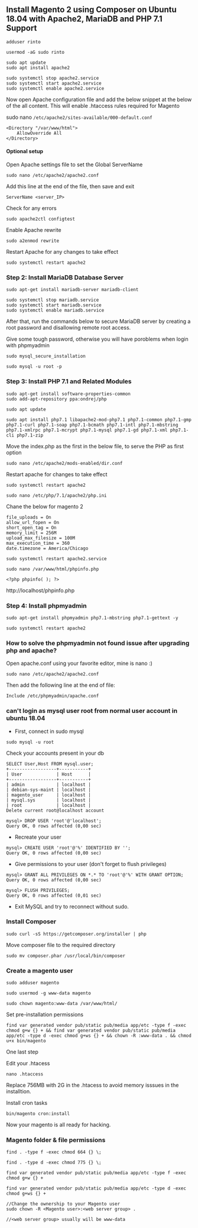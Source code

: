 ##  Install Magento 2 using Composer on Ubuntu 18.04 with Apache2, MariaDB and PHP 7.1 Support

```
adduser rinto
```

```
usermod -aG sudo rinto
```

```
sudo apt update
sudo apt install apache2
```

```
sudo systemctl stop apache2.service
sudo systemctl start apache2.service
sudo systemctl enable apache2.service
```


Now open Apache configuration file and add the below snippet at the below of the all content. This will enable .htaccess rules required for Magento

sudo nano ```/etc/apache2/sites-available/000-default.conf```
```
<Directory "/var/www/html">
    AllowOverride All
</Directory>
```

#### Optional setup
Open Apache settings file to set the Global ServerName
```
sudo nano /etc/apache2/apache2.conf
```
Add this line at the end of the file, then save and exit


```
ServerName <server_IP>
```
Check for any errors

```
sudo apache2ctl configtest
```
Enable Apache rewrite

```
sudo a2enmod rewrite
```
Restart Apache for any changes to take effect

```
sudo systemctl restart apache2
```





### Step 2: Install MariaDB Database Server


```
sudo apt-get install mariadb-server mariadb-client

```

```
sudo systemctl stop mariadb.service
sudo systemctl start mariadb.service
sudo systemctl enable mariadb.service
```
After that, run the commands below to secure MariaDB server by creating a root password and disallowing remote root access.

Give some tough password, otherwise you will have poroblems when login with phpmyadmin

```
sudo mysql_secure_installation

```

```
sudo mysql -u root -p
```
### Step 3: Install PHP 7.1 and Related Modules
```
sudo apt-get install software-properties-common
sudo add-apt-repository ppa:ondrej/php
```

```
sudo apt update
```

```
sudo apt install php7.1 libapache2-mod-php7.1 php7.1-common php7.1-gmp php7.1-curl php7.1-soap php7.1-bcmath php7.1-intl php7.1-mbstring php7.1-xmlrpc php7.1-mcrypt php7.1-mysql php7.1-gd php7.1-xml php7.1-cli php7.1-zip
```

Move the index.php as the first in the below file, to serve the PHP as first option

```
sudo nano /etc/apache2/mods-enabled/dir.conf
```

Restart apache for changes to take effect

```
sudo systemctl restart apache2

```




```
sudo nano /etc/php/7.1/apache2/php.ini
```
Chane the below for magento 2

```
file_uploads = On
allow_url_fopen = On
short_open_tag = On
memory_limit = 256M
upload_max_filesize = 100M
max_execution_time = 360
date.timezone = America/Chicago
```


```
sudo systemctl restart apache2.service
```

```
sudo nano /var/www/html/phpinfo.php
```

```
<?php phpinfo( ); ?>
```

http://localhost/phpinfo.php


### Step 4: Install phpmyadmin

```
sudo apt-get install phpmyadmin php7.1-mbstring php7.1-gettext -y
```

```
sudo systemctl restart apache2
```

### How to solve the phpmyadmin not found issue after upgrading php and apache?

Open apache.conf using your favorite editor, mine is nano :)

```
sudo nano /etc/apache2/apache2.conf
```

Then add the following line at the end of file:
```
Include /etc/phpmyadmin/apache.conf
```

### can't login as mysql user root from normal user account in ubuntu 18.04

- First, connect in sudo mysql

```
sudo mysql -u root
```
Check your accounts present in your db
```
SELECT User,Host FROM mysql.user;
+------------------+-----------+
| User             | Host      |
+------------------+-----------+
| admin            | localhost |
| debian-sys-maint | localhost |
| magento_user     | localhost |
| mysql.sys        | localhost |
| root             | localhost |
Delete current root@localhost account
```
```
mysql> DROP USER 'root'@'localhost';
Query OK, 0 rows affected (0,00 sec)
```
- Recreate your user
```
mysql> CREATE USER 'root'@'%' IDENTIFIED BY '';
Query OK, 0 rows affected (0,00 sec)
```
- Give permissions to your user (don't forget to flush privileges)
```
mysql> GRANT ALL PRIVILEGES ON *.* TO 'root'@'%' WITH GRANT OPTION;
Query OK, 0 rows affected (0,00 sec)
```
```
mysql> FLUSH PRIVILEGES;
Query OK, 0 rows affected (0,01 sec)
```
- Exit MySQL and try to reconnect without sudo.





### Install Composer

```
sudo curl -sS https://getcomposer.org/installer | php
```
Move composer file to the required directory

```
sudo mv composer.phar /usr/local/bin/composer
```


### Create a magento user
```
sudo adduser magento
```

```
sudo usermod -g www-data magento
```

```
sudo chown magento:www-data /var/www/html/
```


Set pre-installation permissions

```
find var generated vendor pub/static pub/media app/etc -type f -exec chmod g+w {} + && find var generated vendor pub/static pub/media app/etc -type d -exec chmod g+ws {} + && chown -R :www-data . && chmod u+x bin/magento

```

One last step

Edit your .htacess
```
nano .htaccess
```
Replace 756MB with 2G in the .htacess to avoid memory isssues in the installtion.

Install cron tasks
```
bin/magento cron:install
```
Now your magento is all ready for hacking.

### Magento folder & file permissions
```
find . -type f -exec chmod 664 {} \;

find . -type d -exec chmod 775 {} \;

find var generated vendor pub/static pub/media app/etc -type f -exec chmod g+w {} +

find var generated vendor pub/static pub/media app/etc -type d -exec chmod g+ws {} +

//Change the ownership to your Magento user
sudo chown -R <Magento user>:<web server group> .

//<web server group> usually will be www-data
```



